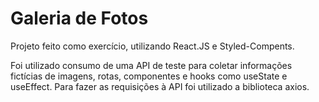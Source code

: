 # Galeria de Fotos

Projeto feito como exercício, utilizando React.JS e Styled-Compents.

Foi utilizado consumo de uma API de teste para coletar informações fictícias de imagens, rotas, componentes e hooks como useState e useEffect.
Para fazer as requisições à API foi utilizado a biblioteca axios.
